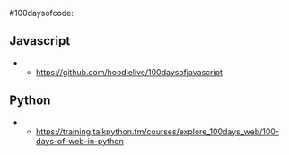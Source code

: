 #100daysofcode:

## Javascript
- - https://github.com/hoodielive/100daysofjavascript

## Python
- - https://training.talkpython.fm/courses/explore_100days_web/100-days-of-web-in-python